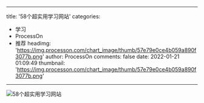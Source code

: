 
---
title: '58个超实用学习网站'
categories: 
 - 学习
 - ProcessOn
 - 推荐
headimg: 'https://img.processon.com/chart_image/thumb/57e79e0ce4b059a890f3077b.png'
author: ProcessOn
comments: false
date: 2022-01-21 01:09:49
thumbnail: 'https://img.processon.com/chart_image/thumb/57e79e0ce4b059a890f3077b.png'
---

<div>   
<img class="thumb" alt="58个超实用学习网站" src="https://img.processon.com/chart_image/thumb/57e79e0ce4b059a890f3077b.png" referrerpolicy="no-referrer">
<p></p>  
</div>
            